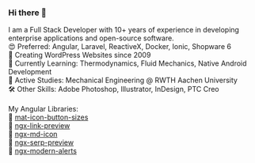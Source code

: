 ### Hi there 👋

I am a Full Stack Developer with 10+ years of experience in developing enterprise applications and open-source software.<br>
😍 Preferred: Angular, Laravel, ReactiveX, Docker, Ionic, Shopware 6<br>
🐢 Creating WordPress Websites since 2009<br>
📖 Currently Learning: Thermodynamics, Fluid Mechanics, Native Android Development<br>
📖 Active Studies: Mechanical Engineering @ RWTH Aachen University<br>
🛠 Other Skills: Adobe Photoshop, Illustrator, InDesign, PTC Creo<br>
<br>
My Angular Libraries:<br>
🧩 [mat-icon-button-sizes](/btxtiger/mat-icon-button-sizes)<br>
🧩 [ngx-link-preview](/btxtiger/ngx-link-preview)<br>
🧩 [ngx-md-icon](/btxtiger/ngx-md-icon)<br>
🧩 [ngx-serp-preview](/btxtiger/ngx-serp-preview)<br>
🧩 [ngx-modern-alerts](/btxtiger/ngx-modern-alerts)<br>


<!--
**btxtiger/btxtiger** is a ✨ _special_ ✨ repository because its `README.md` (this file) appears on your GitHub profile.

Here are some ideas to get you started:

- 🔭 I’m currently working on ...
- 🌱 I’m currently learning ...
- 👯 I’m looking to collaborate on ...
- 🤔 I’m looking for help with ...
- 💬 Ask me about ...
- 📫 How to reach me: ...
- 😄 Pronouns: ...
- ⚡ Fun fact: ...
-->
